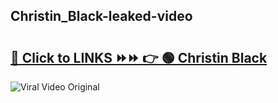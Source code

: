 
 ## Christin_Black-leaked-video 

# <h2><a href="https://clipsfans.com/Christin_Black&ref=git">🔗 Click to LINKS ⏩⏩ 👉 🟢 Christin Black </a></h2>

<a href="https://clipsfans.com/Christin_Black&ref=git" rel="nofollow" data-target="animated-image.originalLink"><img src="https://i.ibb.co.com/xMMVF88/686577567.gif" alt="Viral Video Original" style="max-width: 100%; display: inline-block;" data-target="animated-image.originalImage"></a>
